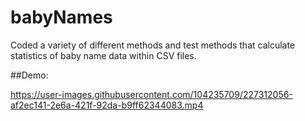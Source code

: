 # babyNames
Coded a variety of different methods and test methods that calculate statistics of baby name data within CSV files.

##Demo:



https://user-images.githubusercontent.com/104235709/227312056-af2ec141-2e6a-421f-92da-b9ff62344083.mp4

